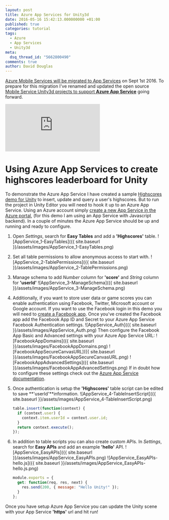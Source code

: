```yaml
---
layout: post
title: Azure App Services for Unity3d
date: 2016-05-16 15:42:13.000000000 +01:00
published: true
categories: tutorial
tags:
  - Azure
  - App Services
  - Unity3d
meta:
  dsq_thread_id: "5662800490"
comments: true
author: David Douglas
---
```


[Azure Mobile Services will be migrated to App Services](https://azure.microsoft.com/en-us/blog/transition-of-azure-mobile-services/) on Sept 1st 2016. To prepare for this migration I've renamed and updated the open source [Mobile Service Unity3d projects to support **Azure App Service**](https://github.com/Unity3dAzure/AppServices) going forward.

<div class="video"><iframe src="https://www.youtube.com/embed/R8adpelztJA?ecver=2" frameborder="0" allowfullscreen></iframe></div>

# Using Azure App Services to create highscores leaderboard for Unity

To demonstrate the Azure App Service I have created a sample [Highscores demo for Unity](https://github.com/Unity3dAzure/AppServicesDemo) to insert, update and query a user's highscores. But to run the project in Unity Editor you will need to hook it up to an Azure App Service. Using an Azure account simply [create a new App Service in the Azure portal](https://portal.azure.com/), (for this demo I am using an App Service with Javascript backend). In a couple of minutes the Azure App Service should be up and running and ready to configure.

1. Open _Settings_, search for **Easy Tables** and add a **'Highscores'** table.
   ![AppService_1-EasyTables]({{ site.baseurl }}/assets/images/AppService_1-EasyTables.png)
2. Set all table permissions to allow anonymous access to start with.
   ![AppService_2-TablePermissions]({{ site.baseurl }}/assets/images/AppService_2-TablePermissions.png)
3. Manage schema to add _Number_ column for **'score'** and _String_ column for **'userId'**
   ![AppService_3-ManageSchema]({{ site.baseurl }}/assets/images/AppService_3-ManageSchema.png)
4. Additionally, if you want to store user data or game scores you can enable authentication using Facebook, Twitter, Microsoft account or Google account. If you want to use the Facebook login in this demo you will need to [create a Facebook app](https://developers.facebook.com/docs/apps/register#create-app). Once you've created the Facebook app add the Facebook App ID and Secret to your Azure App Service Facebook Authentication settings.
   ![AppService_Auth]({{ site.baseurl }}/assets/images/AppService_Auth.png)
   Then configure the Facebook App Basic and Advanced settings with your Azure App Service URL:
   ![FacebookAppDomains]({{ site.baseurl }}/assets/images/FacebookAppDomains.png)
   ![FacebookAppSecureCanvasURL]({{ site.baseurl }}/assets/images/FacebookAppSecureCanvasURL.png)
   ![FacebookAppAdvancedSettings]({{ site.baseurl }}/assets/images/FacebookAppAdvancedSettings.png)
   If in doubt how to configure these settings check out the [Azure App Service documentation](https://azure.microsoft.com/en-gb/documentation/articles/app-service-mobile-how-to-configure-facebook-authentication/).
5. Once authentication is setup the **'Highscores'** table script can be edited to save **'userId'**information.
   ![AppService_4-TableInsertScript]({{ site.baseurl }}/assets/images/AppService_4-TableInsertScript.png)

    ```js
    table.insert(function(context) {
      if (context.user) {
        context.item.userId = context.user.id;
      }
      return context.execute();
    });
    ```

6. In addition to table scripts you can also create custom APIs. In _Settings_, search for **Easy APIs** and add an example **'hello'** API.
   ![AppService_EasyAPIs]({{ site.baseurl }}/assets/images/AppService_EasyAPIs.png)
   ![AppService_EasyAPIs-hello.js]({{ site.baseurl }}/assets/images/AppService_EasyAPIs-hello.js.png)

    ```js
    module.exports = {
      get: function(req, res, next) {
        res.send(200, { message: "Hello Unity!" });
      }
    };
    ```

Once you have setup Azure App Service you can update the Unity scene with your App Service **'https'** url and hit run!
